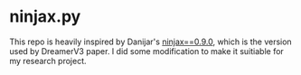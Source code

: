 # ninjax.py
This repo is heavily inspired by Danijar's [ninjax==0.9.0](), which is the version used by DreamerV3 paper. I did some modification to make it suitiable for my research project.
